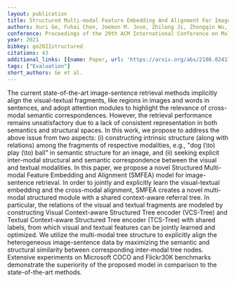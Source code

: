 ```yaml
---
layout: publication
title: Structured Multi-modal Feature Embedding And Alignment For Image-sentence Retrieval
authors: Xuri Ge, Fuhai Chen, Joemon M. Jose, Zhilong Ji, Zhongqin Wu, Xiao Liu
conference: Proceedings of the 29th ACM International Conference on Multimedia
year: 2021
bibkey: ge2021structured
citations: 43
additional_links: [{name: Paper, url: 'https://arxiv.org/abs/2108.02417'}]
tags: ["Evaluation"]
short_authors: Ge et al.
---
```

The current state-of-the-art image-sentence retrieval methods implicitly
align the visual-textual fragments, like regions in images and words in
sentences, and adopt attention modules to highlight the relevance of
cross-modal semantic correspondences. However, the retrieval performance
remains unsatisfactory due to a lack of consistent representation in both
semantics and structural spaces. In this work, we propose to address the above
issue from two aspects: (i) constructing intrinsic structure (along with
relations) among the fragments of respective modalities, e.g., "dog \(\to\) play
\(\to\) ball" in semantic structure for an image, and (ii) seeking explicit
inter-modal structural and semantic correspondence between the visual and
textual modalities. In this paper, we propose a novel Structured Multi-modal
Feature Embedding and Alignment (SMFEA) model for image-sentence retrieval. In
order to jointly and explicitly learn the visual-textual embedding and the
cross-modal alignment, SMFEA creates a novel multi-modal structured module with
a shared context-aware referral tree. In particular, the relations of the
visual and textual fragments are modeled by constructing Visual Context-aware
Structured Tree encoder (VCS-Tree) and Textual Context-aware Structured Tree
encoder (TCS-Tree) with shared labels, from which visual and textual features
can be jointly learned and optimized. We utilize the multi-modal tree structure
to explicitly align the heterogeneous image-sentence data by maximizing the
semantic and structural similarity between corresponding inter-modal tree
nodes. Extensive experiments on Microsoft COCO and Flickr30K benchmarks
demonstrate the superiority of the proposed model in comparison to the
state-of-the-art methods.